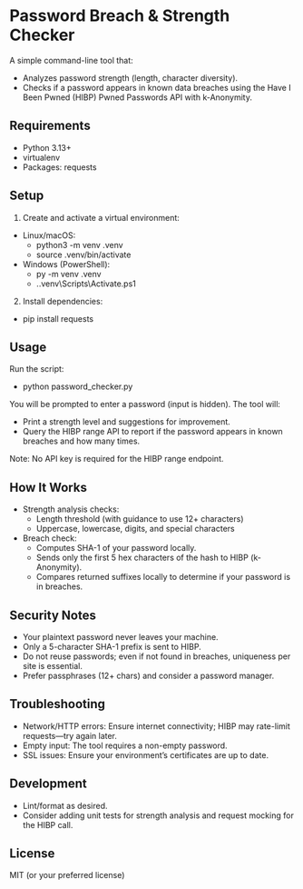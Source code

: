 # Password Breach & Strength Checker

A simple command-line tool that:
- Analyzes password strength (length, character diversity).
- Checks if a password appears in known data breaches using the Have I Been Pwned (HIBP) Pwned Passwords API with k-Anonymity.

## Requirements

- Python 3.13+
- virtualenv
- Packages: requests

## Setup

1) Create and activate a virtual environment:
- Linux/macOS:
  - python3 -m venv .venv
  - source .venv/bin/activate
- Windows (PowerShell):
  - py -m venv .venv
  - .\.venv\Scripts\Activate.ps1

2) Install dependencies:
- pip install requests

## Usage

Run the script:
- python password_checker.py

You will be prompted to enter a password (input is hidden). The tool will:
- Print a strength level and suggestions for improvement.
- Query the HIBP range API to report if the password appears in known breaches and how many times.

Note: No API key is required for the HIBP range endpoint.

## How It Works

- Strength analysis checks:
  - Length threshold (with guidance to use 12+ characters)
  - Uppercase, lowercase, digits, and special characters
- Breach check:
  - Computes SHA-1 of your password locally.
  - Sends only the first 5 hex characters of the hash to HIBP (k-Anonymity).
  - Compares returned suffixes locally to determine if your password is in breaches.

## Security Notes

- Your plaintext password never leaves your machine.
- Only a 5-character SHA-1 prefix is sent to HIBP.
- Do not reuse passwords; even if not found in breaches, uniqueness per site is essential.
- Prefer passphrases (12+ chars) and consider a password manager.

## Troubleshooting

- Network/HTTP errors: Ensure internet connectivity; HIBP may rate-limit requests—try again later.
- Empty input: The tool requires a non-empty password.
- SSL issues: Ensure your environment’s certificates are up to date.

## Development

- Lint/format as desired.
- Consider adding unit tests for strength analysis and request mocking for the HIBP call.

## License

MIT (or your preferred license)